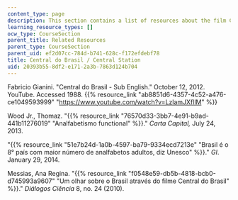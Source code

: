 ```yaml
---
content_type: page
description: This section contains a list of resources about the film Central Station.
learning_resource_types: []
ocw_type: CourseSection
parent_title: Related Resources
parent_type: CourseSection
parent_uid: ef2d07cc-784d-b741-628c-f172efdebf78
title: Central do Brasil / Central Station
uid: 20393b55-8df2-e171-2a3b-7863d124b704
---
```


Fabricio Gianini. "Central do Brasil - Sub English." October 12, 2012. YouTube. Accessed 1988. {{% resource_link "ab8851d6-4357-4c52-a476-ce1049593999" "https://www.youtube.com/watch?v=LzlamJXfllM" %}}

Wood Jr., Thomaz. "{{% resource_link "76570d33-3bb7-4e91-b9ad-441b11276019" "Analfabetismo functional" %}}." _Carta Capital,_ July 24, 2013.

"{{% resource_link "51e7b24d-1a0b-4597-ba79-9334ecd7213e" "Brasil é o 8° país com maior número de analfabetos adultos, diz Unesco" %}}." _GI_. January 29, 2014.

Messias, Ana Regina. "{{% resource_link "f0548e59-db5b-4818-bcb0-d745993a9607" "Um olhar sobre o Brasil através do filme Central do Brasil" %}}." _Diálogos Ciência_ 8, no. 24 (2010).